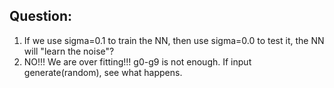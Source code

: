 ## Question:  
1. If we use sigma=0.1 to train the NN, then use sigma=0.0 to test it, the NN will "learn the noise"?  
2. NO!!! We are over fitting!!! g0-g9 is not enough. If input generate(random), see what happens.